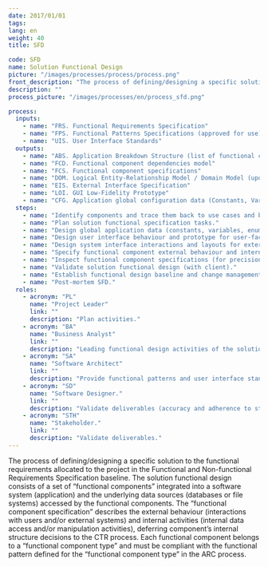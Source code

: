 ```yaml
---
date: 2017/01/01
tags:
lang: en
weight: 40
title: SFD

code: SFD
name: Solution Functional Design
picture: "/images/processes/process/process.png"
front_description: "The process of defining/designing a specific solution to the functional requirements allocated to the project in the Functional and Non-functional Requirements Specification baseline. The solution functional design consists of a set of “functional components” integrated into a software system (application) and the underlying data sources (databases or file systems) accessed by the functional components. The “functional component specification” describes the external behaviour (interactions with users and/or external systems) and internal activities (internal data access and/or manipulation activities), deferring component’s internal structure decisions to the CTR process. Each functional component belongs to a “functional component type” and must be compliant with the functional pattern defined for the “functional component type” in the ARC process."
description: ""
process_picture: "/images/processes/en/process_sfd.png"

process:
  inputs:
    - name: "FRS. Functional Requirements Specification"
    - name: "FPS. Functional Patterns Specifications (approved for use)"
    - name: "UIS. User Interface Standards" 	
  outputs:
    - name: "ABS. Application Breakdown Structure (list of functional components grouped in modules)"
    - name: "FCD. Functional component dependencies model"
    - name: "FCS. Functional component specifications"
    - name: "DOM. Logical Entity-Relationship Model / Domain Model (updated)"
    - name: "EIS. External Interface Specification"
    - name: "LOI. GUI Low-Fidelity Prototype"
    - name: "CFG. Application global configuration data (Constants, Variables, Enumerated types, Counters/sequences)" 	
  steps:
    - name: "Identify components and trace them back to use cases and business-rules."
    - name: "Plan solution functional specification tasks."
    - name: "Design global application data (constants, variables, enumerated types, counters)."
    - name: "Design user interface behaviour and prototype for user-facing functional components."
    - name: "Design system interface interactions and layouts for external-system interface components."
    - name: "Specify functional component external behaviour and internal activities."
    - name: "Inspect functional component specifications (for precision, completeness and compliance with functional patterns)."
    - name: "Validate solution functional design (with client)."
    - name: "Establish functional design baseline and change management process."
    - name: "Post-mortem SFD."
  roles:
    - acronym: "PL"
      name: "Project Leader"
      link: ""
      description: "Plan activities."
    - acronym: "BA"
      name: "Business Analyst"
      link: ""
      description: "Leading functional design activities of the solution and produce deliverables."      
    - acronym: "SA"
      name: "Software Architect"
      link: ""
      description: "Provide functional patterns and user interface standards."
    - acronym: "SD"
      name: "Software Designer."
      link: ""
      description: "Validate deliverables (accuracy and adherence to standards)."
    - acronym: "STH"
      name: "Stakeholder."
      link: ""
      description: "Validate deliverables."      
---
```

The process of defining/designing a specific solution to the functional requirements allocated to the project in the Functional and Non-functional Requirements Specification baseline. The solution functional design consists of a set of “functional components” integrated into a software system (application) and the underlying data sources (databases or file systems) accessed by the functional components. The “functional component specification” describes the external behaviour (interactions with users and/or external systems) and internal activities (internal data access and/or manipulation activities), deferring component’s internal structure decisions to the CTR process. Each functional component belongs to a “functional component type” and must be compliant with the functional pattern defined for the “functional component type” in the ARC process.
